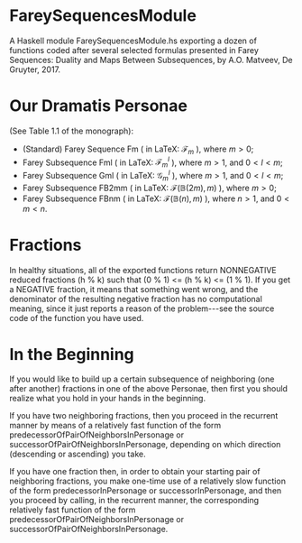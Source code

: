 # FareySequencesModule
A Haskell module FareySequencesModule.hs exporting a dozen of functions coded after several selected formulas presented 
in Farey Sequences: Duality and Maps Between Subsequences, by A.O. Matveev, De Gruyter, 2017. 

# Our Dramatis Personae 
  (See Table 1.1 of the monograph):
- (Standard) Farey Sequence Fm ( in LaTeX: $\mathcal{F}_m$ ), where $m > 0$;
- Farey Subsequence Fml ( in LaTeX: $\mathcal{F}{}_m^l$ ), where $m > 1$, and $0 < l < m$;
- Farey Subsequence Gml ( in LaTeX: $\mathcal{G}{}_m^l$ ), where $m > 1$, and $0 < l < m$;
- Farey Subsequence FB2mm ( in LaTeX: $\mathcal{F}(\mathbb{B}(2m),m)$ ), where $m > 0$;
- Farey Subsequence FBnm ( in LaTeX: $\mathcal{F}(\mathbb{B}(n),m)$ ), where $n > 1$, and $0 < m < n$.

# Fractions
In healthy situations, all of the exported functions return NONNEGATIVE reduced fractions (h % k) such that (0 % 1) <= (h % k) <= (1 % 1).
If you get a NEGATIVE fraction, it means that something went wrong, and the denominator of the resulting negative fraction has 
no computational meaning, since it just reports a reason of the problem---see the source code of the function you have used.

# In the Beginning
If you would like to build up a certain subsequence of neighboring (one after another) fractions in one of the above Personae, 
then first you should realize what you hold in your hands in the beginning.

If you have two neighboring fractions, then you proceed in the recurrent manner by means of a relatively fast function 
of the form predecessorOfPairOfNeighborsInPersonage or successorOfPairOfNeighborsInPersonage, depending on which direction (descending 
or ascending) you take.

If you have one fraction then, in order to obtain your starting pair of neighboring fractions, you make one-time use of a relatively slow 
function of the form predecessorInPersonage or successorInPersonage, and then you proceed by calling, in the recurrent manner, 
the corresponding relatively fast function of the form  predecessorOfPairOfNeighborsInPersonage or successorOfPairOfNeighborsInPersonage.
